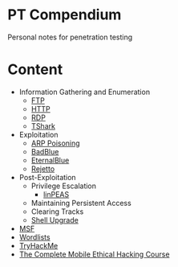 # PT Compendium
Personal notes for penetration testing

# Content
- Information Gathering and Enumeration
  - [FTP](/Information%20Gathering%20and%20Enumeration/FTP.md)
  - [HTTP](/Information%20Gathering%20and%20Enumeration/HTTP.md)
  - [RDP](/Information%20Gathering%20and%20Enumeration/RDP.md)
  - [TShark](/Information%20Gathering%20and%20Enumeration/TShark.md)
- Exploitation
  - [ARP Poisoning](/Exploitation/ARP-Poisoning.md)
  - [BadBlue](/Exploitation/BadBlue.md)
  - [EternalBlue](/Exploitation/EternalBlue.md)
  - [Rejetto](/Exploitation/Rejetto.md)
- Post-Exploitation
  - Privilege Escalation
    - [linPEAS](/Post-Exploitation/linPEAS.md) 
  - Maintaining Persistent Access
  - Clearing Tracks
  - [Shell Upgrade](Post-Exploitation/Shell-Upgrade.md)
- [MSF](/MSF.md)
- [Wordlists](/Wordlists.md)
- [TryHackMe](/TryHackMe.md)
- [The Complete Mobile Ethical Hacking Course](/Courses/the-complete-mobile-ethical-hacking-course.md)
